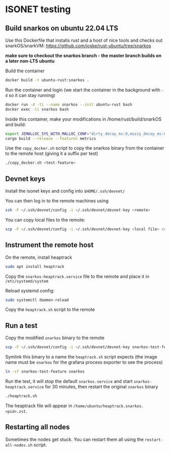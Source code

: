 # ISONET testing

## Build snarkos on ubuntu 22.04 LTS

Use this Dockerfile that installs rust and a host of nice tools and checks out snarkOS/snarkVM:
https://github.com/joske/rust-ubuntu/tree/snarkos

**make sure to checkout the snarkos branch - the master branch builds on a later non-LTS ubuntu**

Build the container

```bash
docker build -t ubuntu-rust:snarkos .
```

Run the container and login (we start the container in the background with `-d` so it can stay running)

```bash
docker run -d -ti --name snarkos --init ubuntu-rust bash
docker exec -ti snarkos bash
```

Inside this container, make your modifications in /home/rust/build/snarkOS and build:

```bash
export JEMALLOC_SYS_WITH_MALLOC_CONF="dirty_decay_ms:0,muzzy_decay_ms:0,confirm_conf:true"
cargo build --release --features metrics
```

Use the `copy_docker.sh` script to copy the snarkos binary from the container to the remote host (giving it a suffix per test)

```bash
./copy_docker.sh <test-feature>
```

## Devnet keys

Install the isonet keys and config into `$HOME/.ssh/devnet/`

You can then log in to the remote machines using

```bash
ssh -F ~/.ssh/devnet/config -i ~/.ssh/devnet/devnet-key <remote>
```

You can copy local files to the remote:

```bash
scp -F ~/.ssh/devnet/config -i ~/.ssh/devnet/devnet-key <local file> <remote>:
```

## Instrument the remote host

On the remote, install heaptrack

```bash
sudo apt install heaptrack
```

Copy the `snarkos-heaptrack.service` file to the remote and place it in `/etc/systemd/system`

Reload systemd config:

```bash
sudo systemctl daemon-reload
```

Copy the `heaptrack.sh` script to the remote

## Run a test

Copy the modified `snarkos` binary to the remote

```bash
scp -F ~/.ssh/devnet/config -i ~/.ssh/devnet/devnet-key snarkos-test-feature <remote>:
```

Symlink this binary to a name the `heaptrack.sh` script expects (the image name must be `snarkos` for the grafana process exporter to see the process)

```bash
ln -sf snarkos-test-feature snarkos
```

Run the test, it will stop the default `snarkos.service` and start `snarkos-heaptrack.service` for 30 minutes, then restart the original `snarkos` binary

```bash
./heaptrack.sh
```

The heaptrack file will appear in `/home/ubuntu/heaptrack.snarkos.<pid>.zst`.

## Restarting all nodes

Sometimes the nodes get stuck. You can restart them all using the `restart-all-nodes.sh` script.
